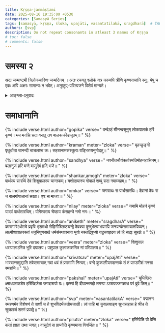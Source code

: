 ```yaml
---
title: Kṛṣṇa-janmāṣṭamī
date: 2025-08-16 19:35:00 +0530
categories: [Samasyā Series]
tags: [samasyā, kṛṣṇa, śloka, upajāti, vasantatilakā, sragdharā]  # TAG names should always be lowercase
authors: [svp]
description: Do not repeat consonants in atleast 3 names of Kṛṣṇa
# toc: false
# comments: false
---
```


# समस्या २

अद्य जन्माष्टमी त्रिलोकधारिणः जन्मदिनम् । अतः रचयतु श्लोकं यत्र कान्यपि त्रीणि कृष्णनामानि स्युः, येषु च एकः अपि अक्षरः सामान्यः न भवेत्। अनुष्टुप्-परित्यजने विशेषं मान्यते।


<details>
  <summary>आङ्ग्ला-ऽनुवादः</summary>
<div markdown="1">

# Challenge 2

Today is Janmāṣṭamī, the birthday of the one who sustains the three worlds. Hence, compose a verse consisting of atleast 3 names of Lord Kṛṣṇa such that none of the words have any letter in common with each of the others. 

For eg:, माधव and यादव cannot be used together since ‘व्’ repeats. The same holds for मुरारि and जनार्दन (notice that ‘र्’ repeats) as well as अच्युत and अनन्त. However, कृष्ण, वासुदेव and श्रीशः can be used together since they have no letter in common. 

Clarification: Repeating letters due to vibhakti forms are allowed- for eg:, कृष्णम् and माधवम् is allowed (the ending म् is allowed). Similarly, repeating parts of the forms due to pratyaya are also allowed. 

_Note: Brownie points will be given to those who attempt meters other than Anuṣṭup._

</div>
</details>

# समाधानानि


{% include verse.html
   author="gopika"
   verse="
वन्देऽहं श्रीनन्दसूनुम् लोकपालकं हरिं कृष्णं। 
मम मनसि सदा वसतु तव बालकक्रीडामृतम्॥
   "
%}

{% include verse.html
   author="kraman"
   meter="zloka"
   verse="
बृहच्छृङ्गी पृथुर्धाता चानन्दी चाचलश्च कः।
सहस्रनामसंस्तुत्यः षड्भिरप्यनुमोदतु॥
   "
%}

{% include verse.html
   author="sandhya"
   verse="
नवनीतचौर्यकर्तारमतिमोहनहासिनम्।
बलानुजं हरिं वन्दे वासुदेवं हृदि भजे॥
   "
%}

{% include verse.html
   author="shankar,amogh"
   meter="zloka"
   verse="
पार्थस्य सारथिं देवं शिशुपालस्य चान्तकम्।
यशोदायाश्च गोपालं शम्बुं सदा नमाम्यहम्॥
   "
%}

{% include verse.html
   author="omkar"
   verse="
जगन्नाथः स पार्थसारथिः।
देवानां देवः स च बालगोपालानां सखा।
एषः स माधवः॥
   "
%}

{% include verse.html
   author="nilay"
   meter="zloka"
   verse="
नमामि मोहनं कृष्णं यादवं पार्थसारथिम्।
योगेश्वराय श्रेष्ठाय कंसहन्त्रे नमो नमः॥
   "
%}

{% include verse.html
   author="aniketh"
   meter="sragdharA"
   verse="
कारागारेऽर्धरात्रे प्रवृषि भृशमथो रोहिणीश्लिष्टचन्द्रे
देवक्या दुन्दुभेश्चाभयमपि जनयन्कंसमाघातयिष्यन्।
लक्ष्मीशावातरस्त्वं धनुनिपुणसखे धर्मसंस्थापनाय
भूयो नस्तद्रिपुभ्यो यदुचयहृदय त्वं हि सद्यः सुरक्षेः॥
   "
%}

{% include verse.html
   author="veera"
   meter="zloka"
   verse="
शिशुपाल धरापालाऽमित्र भूरि दयालय।
पशुपाल कुलाकाशमित्र मां परिपालय॥
   "
%}

{% include verse.html
   author="srivatsav"
   meter="upajAti"
   verse="
भास्वान्समुद्याति तवेष्टमात्रात् गवां धवं तं प्रणमामि नित्यम्।
वन्दे कुकालीयमदान्तकं तं तं पाण्डरीशं मनसा स्मरामि॥
   "
%}

{% include verse.html
   author="pakshal"
   meter="upajAti"
   verse="
युधिष्ठिरः क्ष्माधवराडशेष
हरिव्दिजेता जगदाश्रयो यः।
कृष्णां हि दीव्यन्तमहो तमप्या
ऽऽश्रयज्जगन्नाथ परं ब्रुवे किम्॥
   "
%}

{% include verse.html
   author="svp"
   meter="vasantatilakA"
   verse="
पद्मानन स्मरणमेव विशेषणं ते
पार्श्वे च ते शुभविदर्भजतोयजाक्षी।
त्वं पाहि मां कुवलयाङ्ग सुभासहास
हे श्रीध ते सुजलजं शरणं प्रपद्ये॥
   "
%}

{% include verse.html
   author="pilutla"
   meter="zloka"
   verse="
हरिरेवैति यो वेत्ति कर्ता ज्ञाता तथा जगत्।
वासुदेवं स प्राप्नोति कृष्णमाया विवर्जितः॥
   "
%}